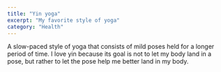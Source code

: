 ```yaml
---
title: "Yin yoga"
excerpt: "My favorite style of yoga"
category: "Health"
---
```

A slow-paced style of yoga that consists of mild poses held for a longer period of time. I love yin because its goal is not to let my body land in a pose, but rather to let the pose help me better land in my body.